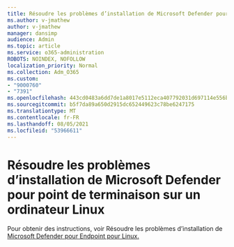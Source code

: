 ```yaml
---
title: Résoudre les problèmes d’installation de Microsoft Defender pour point de terminaison sur un ordinateur Linux
ms.author: v-jmathew
author: v-jmathew
manager: dansimp
audience: Admin
ms.topic: article
ms.service: o365-administration
ROBOTS: NOINDEX, NOFOLLOW
localization_priority: Normal
ms.collection: Adm_O365
ms.custom:
- "9000760"
- "7391"
ms.openlocfilehash: 443cd0483a6dd7de1a8017e5112eca407792031d697114e556ba4521d282ef91
ms.sourcegitcommit: b5f7da89a650d2915dc652449623c78be6247175
ms.translationtype: MT
ms.contentlocale: fr-FR
ms.lasthandoff: 08/05/2021
ms.locfileid: "53966611"
---
```

# <a name="troubleshoot-installation-of-microsoft-defender-for-endpoint-on-a-linux-computer"></a>Résoudre les problèmes d’installation de Microsoft Defender pour point de terminaison sur un ordinateur Linux

Pour obtenir des instructions, voir Résoudre les problèmes d’installation de [Microsoft Defender pour Endpoint pour Linux.](https://go.microsoft.com/fwlink/?linkid=2144673)
